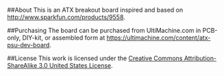 ##About
This is an ATX breakout board inspired and based on <http://www.sparkfun.com/products/9558>.

##Purchasing
The board can be purchased from UltiMachine.com in PCB-only, DIY-kit, or assembled form at <https://ultimachine.com/content/atx-psu-dev-board>.

##License
This work is licensed under the [Creative Commons Attribution-ShareAlike 3.0 United States License](http://creativecommons.org/licenses/by-sa/3.0/us/).
